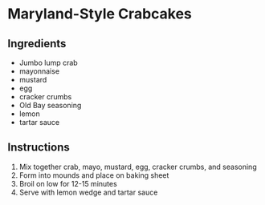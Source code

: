# Maryland-Style Crabcakes
## Ingredients
- Jumbo lump crab
- mayonnaise
- mustard
- egg
- cracker crumbs
- Old Bay seasoning
- lemon
- tartar sauce

## Instructions
1. Mix together crab, mayo, mustard, egg, cracker crumbs, and seasoning
2. Form into mounds and place on baking sheet
3. Broil on low for 12-15 minutes
4. Serve with lemon wedge and tartar sauce
